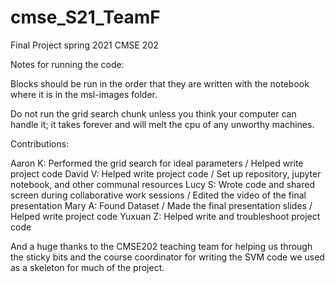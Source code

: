 # cmse_S21_TeamF
Final Project spring 2021 CMSE 202


Notes for running the code:

Blocks should be run in the order that they are written
with the notebook where it is in the msl-images folder. 

Do not run the grid search chunk unless you think
your computer can handle it; it takes forever and 
will melt the cpu of any unworthy machines.


Contributions:

Aaron K: Performed the grid search for ideal parameters / Helped write project code 
David V: Helped write project code / Set up repository, jupyter notebook, and other communal resources
Lucy S: Wrote code and shared screen during collaborative work sessions / Edited the video of the final presentation
Mary A: Found Dataset / Made the final presentation slides / Helped write project code
Yuxuan Z: Helped write and troubleshoot project code

And a huge thanks to the CMSE202 teaching team for helping us through the sticky bits and the course coordinator
for writing the SVM code we used as a skeleton for much of the project.